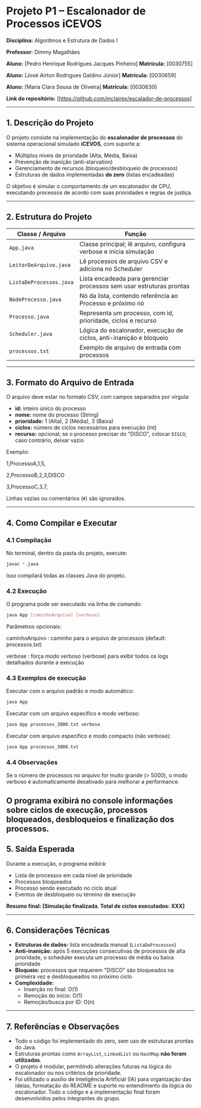 # Projeto P1 – Escalonador de Processos iCEVOS

**Disciplina:** Algoritmos e Estrutura de Dados I  

**Professor:** Dimmy Magalhães  

**Aluno:** [Pedro Henrique Rodrigues Jacques Pinheiro]  **Matrícula:** [0030755]

**Aluno:** [José Airton Rodrigues Galdino Júnior]  **Matrícula:** [0030659]

**Aluno:** [Maria Clara Sousa de Oliveira]  **Matrícula:** [0030630]

**Link do repositório:** [https://github.com/mclairex/escalador-de-processos]

---

## 1. Descrição do Projeto

O projeto consiste na implementação do **escalonador de processos** do sistema operacional simulado **iCEVOS**, com suporte a:

- Múltiplos níveis de prioridade (Alta, Média, Baixa)
- Prevenção de inanição (anti-starvation)
- Gerenciamento de recursos (bloqueio/desbloqueio de processos)
- Estruturas de dados implementadas **do zero** (listas encadeadas)

O objetivo é simular o comportamento de um escalonador de CPU, executando processos de acordo com suas prioridades e regras de justiça.

---

## 2. Estrutura do Projeto

| Classe / Arquivo        | Função                                                                 |
|-------------------------|------------------------------------------------------------------------|
| `App.java`              | Classe principal; lê arquivo, configura verbose e inicia simulação    |
| `LeitorDeArquivo.java`  | Lê processos de arquivo CSV e adiciona no Scheduler                   |
| `ListaDeProcessos.java` | Lista encadeada para gerenciar processos sem usar estruturas prontas  |
| `NodeProcesso.java`     | Nó da lista, contendo referência ao Processo e próximo nó             |
| `Processo.java`         | Representa um processo, com id, prioridade, ciclos e recurso          |
| `Scheduler.java`        | Lógica do escalonador, execução de ciclos, anti-inanição e bloqueio   |
| `processos.txt`         | Exemplo de arquivo de entrada com processos                            |

---

## 3. Formato do Arquivo de Entrada

O arquivo deve estar no formato CSV, com campos separados por vírgula:


- **id:** inteiro único do processo
- **nome:** nome do processo (String)
- **prioridade:** 1 (Alta), 2 (Média), 3 (Baixa)
- **ciclos:** número de ciclos necessários para execução (int)
- **recurso:** opcional; se o processo precisar do "DISCO", colocar `DISCO`; caso contrário, deixar vazio

Exemplo:

1,ProcessoA,1,5,

2,ProcessoB,2,3,DISCO

3,ProcessoC,3,7,


Linhas vazias ou comentários (`#`) são ignorados.

---

## 4. Como Compilar e Executar

### 4.1 Compilação

No terminal, dentro da pasta do projeto, execute:

```bash
javac *.java
```
Isso compilará todas as classes Java do projeto.

### 4.2 Execução

O programa pode ser executado via linha de comando:

```bash
java App [caminhoArquivo] [verbose]
```

Parâmetros opcionais:

caminhoArquivo : caminho para o arquivo de processos (default: processos.txt)

verbose : força modo verboso (verbose) para exibir todos os logs detalhados durante a execução

### 4.3 Exemplos de execução

Executar com o arquivo padrão e modo automático:

```bash
java App
```

Executar com um arquivo específico e modo verboso:

```bash
java App processos_3000.txt verbose
```

Executar com arquivo específico e modo compacto (não verbose):

```bash
java App processos_3000.txt
```

### 4.4 Observações

Se o número de processos no arquivo for muito grande (> 5000), o modo verboso é automaticamente desativado para melhorar a performance.

O programa exibirá no console informações sobre ciclos de execução, processos bloqueados, desbloqueios e finalização dos processos.
---

## 5. Saída Esperada

Durante a execução, o programa exibirá:

- Lista de processos em cada nível de prioridade
- Processos bloqueados
- Processo sendo executado no ciclo atual
- Eventos de desbloqueio ou término de execução

**Resumo final: [Simulação finalizada. Total de ciclos executados: XXX]**


---

## 6. Considerações Técnicas

- **Estruturas de dados:** lista encadeada manual (`ListaDeProcessos`)
- **Anti-inanição:** após 5 execuções consecutivas de processos de alta prioridade, o scheduler executa um processo de média ou baixa prioridade
- **Bloqueio:** processos que requerem "DISCO" são bloqueados na primeira vez e desbloqueados no próximo ciclo
- **Complexidade:**
    - Inserção no final: O(1)
    - Remoção do início: O(1)
    - Remoção/busca por ID: O(n)

---

## 7. Referências e Observações

- Todo o código foi implementado do zero, sem uso de estruturas prontas do Java.
- Estruturas prontas como `ArrayList`, `LinkedList` ou `HashMap` **não foram utilizadas**.
- O projeto é modular, permitindo alterações futuras na lógica do escalonador ou nos critérios de prioridade.
- Foi utilizado o auxílio de Inteligência Artificial (IA) para organização das ideias, formatação do README e suporte no entendimento da lógica do escalonador. Todo o código e a implementação final foram desenvolvidos pelos integrantes do grupo.


